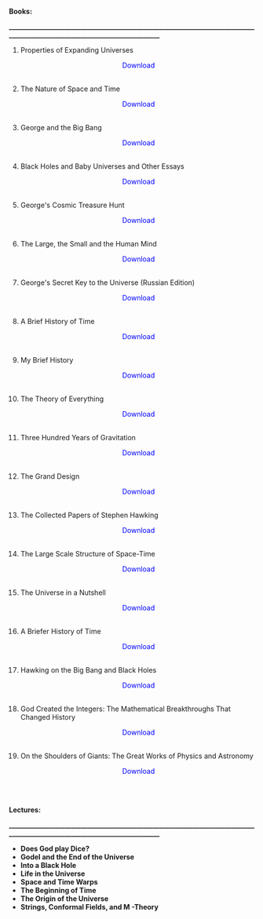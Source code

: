  
  <p><strong>Books:</strong></p>
<p><strong>_________________________________________________________________________________________________________________________</strong></p>

1. Properties of Expanding Universes</br>
                <a href="https://github.com/manjunath5496/Stephen-Hawking-Books/blob/master/p282.pdf" target="_blank" style="text-decoration:none"> <font color="blue"> <center> Download</center></font> </a></br>
                
2. The Nature of Space and Time</br>
                <a href="https://github.com/manjunath5496/Stephen-Hawking-Books/blob/master/pdf0128.pdf" target="_blank" style="text-decoration:none"> <font color="blue"> <center> Download</center></font> </a></br>
                
3. George and the Big Bang</br>
                <a href="https://github.com/manjunath5496/Stephen-Hawking-Books/blob/master/pdf1094.pdf" target="_blank" style="text-decoration:none"> <font color="blue"> <center> Download</center></font> </a></br>
                
4.  Black Holes and Baby Universes and Other Essays</br>
                <a href="https://github.com/manjunath5496/Stephen-Hawking-Books/blob/master/pdf1095.pdf" target="_blank" style="text-decoration:none"> <font color="blue"> <center> Download</center></font> </a></br>
                
5. George's Cosmic Treasure Hunt</br>
                <a href="https://github.com/manjunath5496/Stephen-Hawking-Books/blob/master/pdf1096.pdf" target="_blank" style="text-decoration:none"> <font color="blue"> <center> Download</center></font> </a></br>
                
6.  The Large, the Small and the Human Mind</br>
                <a href="https://github.com/manjunath5496/Stephen-Hawking-Books/blob/master/pdf1097.pdf" target="_blank" style="text-decoration:none"> <font color="blue"> <center> Download</center></font> </a></br>
                
7. George's Secret Key to the Universe (Russian Edition)</br>
            <a href="https://github.com/manjunath5496/Stephen-Hawking-Books/blob/master/pdf1100.pdf" target="_blank" style="text-decoration:none"> <font color="blue"> <center> Download</center></font> </a></br>
                
     
8.  A Brief History of Time</br>
                <a href="https://github.com/manjunath5496/Stephen-Hawking-Books/blob/master/pdf15.pdf" target="_blank" style="text-decoration:none"> <font color="blue"> <center> Download</center></font> </a></br>
                
9. My Brief History</br>
              <a href="https://github.com/manjunath5496/Stephen-Hawking-Books/blob/master/pdf152.pdf" target="_blank" style="text-decoration:none"> <font color="blue"> <center> Download</center></font> </a></br>
                
10.  The Theory of Everything</br>
                <a href="https://github.com/manjunath5496/Stephen-Hawking-Books/blob/master/pdf17.pdf" target="_blank" style="text-decoration:none"> <font color="blue"> <center> Download</center></font> </a></br>
                
11. Three Hundred Years of Gravitation </br>
                <a href="https://github.com/manjunath5496/Stephen-Hawking-Books/blob/master/pdf2735.pdf" target="_blank" style="text-decoration:none"> <font color="blue"> <center> Download</center></font> </a></br>
                
12.  The Grand Design</br>
                <a href="https://github.com/manjunath5496/Stephen-Hawking-Books/blob/master/pdf3.pdf" target="_blank" style="text-decoration:none"> <font color="blue"> <center> Download</center></font> </a></br>
                
13. The Collected Papers of Stephen Hawking </br>
                <a href="https://github.com/manjunath5496/Stephen-Hawking-Books/blob/master/pdf303.pdf" target="_blank" style="text-decoration:none"> <font color="blue"> <center> Download</center></font> </a></br>
                                
14. The Large Scale Structure of Space-Time </br>
                <a href="https://github.com/manjunath5496/Stephen-Hawking-Books/blob/master/pdf358.pdf" target="_blank" style="text-decoration:none"> <font color="blue"> <center> Download</center></font> </a></br>                                
                
15. The Universe in a Nutshell </br>
                <a href="https://github.com/manjunath5496/Stephen-Hawking-Books/blob/master/pdf40.pdf" target="_blank" style="text-decoration:none"> <font color="blue"> <center> Download</center></font> </a></br>                      
                
16. A Briefer History of Time </br>
                <a href="https://github.com/manjunath5496/Stephen-Hawking-Books/blob/master/pdf43.pdf" target="_blank" style="text-decoration:none"> <font color="blue"> <center> Download</center></font> </a></br>  
                
17. Hawking on the Big Bang and Black Holes </br>
                <a href="https://github.com/manjunath5496/Stephen-Hawking-Books/blob/master/cbs8.pdf" target="_blank" style="text-decoration:none"> <font color="blue"> <center> Download</center></font> </a></br>                  
                
18. God Created the Integers: The Mathematical Breakthroughs That Changed History </br>
                <a href="https://github.com/manjunath5496/Stephen-Hawking-Books/blob/master/un125.pdf" target="_blank" style="text-decoration:none"> <font color="blue"> <center> Download</center></font> </a></br>  
                
19. On the Shoulders of Giants: The Great Works of Physics and Astronomy </br>
                <a href="https://github.com/manjunath5496/Stephen-Hawking-Books/blob/master/un126.pdf" target="_blank" style="text-decoration:none"> <font color="blue"> <center> Download</center></font> </a></br>  
 </br>
 
  <p><strong>Lectures:</strong></p>
<p><strong>_________________________________________________________________________________________________________________________</strong></p>
<ul>
                                <li><b><a target="_blank" href="https://github.com/manjunath5496/Stephen-Hawking-Books/blob/master/hl(1).pdf" style="text-decoration:none;">Does God play Dice? </a></b></li>
  
<li><b><a target="_blank" href="https://github.com/manjunath5496/Stephen-Hawking-Books/blob/master/hl(2).pdf" style="text-decoration:none;">Godel and the End of the Universe </a></b></li>  
  
<li><b><a target="_blank" href="https://github.com/manjunath5496/Stephen-Hawking-Books/blob/master/hl(3).pdf" style="text-decoration:none;">Into a Black Hole</a></b></li>
                               
 <li><b><a target="_blank" href="https://github.com/manjunath5496/Stephen-Hawking-Books/blob/master/hl(4).pdf" style="text-decoration:none;">Life in the Universe</a></b></li>                              
<li><b><a target="_blank" href="https://github.com/manjunath5496/Stephen-Hawking-Books/blob/master/hl(5).pdf" style="text-decoration:none;">Space and Time Warps</a></b></li>
                                <li><b><a target="_blank" href="https://github.com/manjunath5496/Stephen-Hawking-Books/blob/master/hl(6).pdf" style="text-decoration:none;">The Beginning of Time </a></b></li>
                <li><b><a target="_blank" href="https://github.com/manjunath5496/Stephen-Hawking-Books/blob/master/hl(7).pdf" style="text-decoration:none;">The Origin of the Universe </a></b></li>                                
                                
<li><b><a target="_blank" href="https://github.com/manjunath5496/Stephen-Hawking-Books/blob/master/hl(8).pdf" style="text-decoration:none;">Strings, Conformal Fields, and M -Theory</a></b></li>


</ul>                    
         

        
                
                
                
                
                
                
